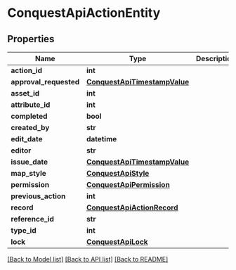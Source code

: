 # ConquestApiActionEntity

## Properties
Name | Type | Description | Notes
------------ | ------------- | ------------- | -------------
**action_id** | **int** |  | [optional] 
**approval_requested** | [**ConquestApiTimestampValue**](ConquestApiTimestampValue.md) |  | [optional] 
**asset_id** | **int** |  | [optional] 
**attribute_id** | **int** |  | [optional] 
**completed** | **bool** |  | [optional] 
**created_by** | **str** |  | [optional] 
**edit_date** | **datetime** |  | [optional] 
**editor** | **str** |  | [optional] 
**issue_date** | [**ConquestApiTimestampValue**](ConquestApiTimestampValue.md) |  | [optional] 
**map_style** | [**ConquestApiStyle**](ConquestApiStyle.md) |  | [optional] 
**permission** | [**ConquestApiPermission**](ConquestApiPermission.md) |  | [optional] 
**previous_action** | **int** |  | [optional] 
**record** | [**ConquestApiActionRecord**](ConquestApiActionRecord.md) |  | [optional] 
**reference_id** | **str** |  | [optional] 
**type_id** | **int** |  | [optional] 
**lock** | [**ConquestApiLock**](ConquestApiLock.md) |  | [optional] 

[[Back to Model list]](../README.md#documentation-for-models) [[Back to API list]](../README.md#documentation-for-api-endpoints) [[Back to README]](../README.md)


